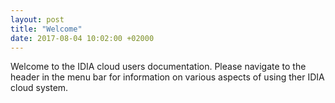 ```yaml
---
layout: post
title: "Welcome"
date: 2017-08-04 10:02:00 +02000
---
```


Welcome to the IDIA cloud users documentation.  Please navigate to the header in the menu bar for information on various aspects of using ther IDIA cloud system. 
